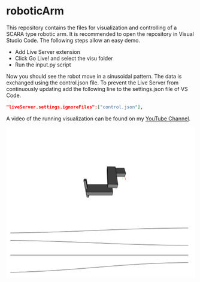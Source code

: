 # roboticArm

This repository contains the files for visualization and controlling of a SCARA type robotic arm. 
It is recommended to open the repository in Visual Studio Code. The following steps allow an easy demo. 

- Add Live Server extension
- Click Go Live! and select the visu folder
- Run the input.py script

Now you should see the robot move in a sinusoidal pattern. The data is exchanged using the control.json file. 
To prevent the Live Server from continuously updating add the following line to the settings.json file of VS Code.
```json
"liveServer.settings.ignoreFiles":["control.json"],
```
A video of the running visualization can be found on my [YouTube Channel](https://youtu.be/ovK-GWrEEoU).

![Picture of web visu](media/first_visu.png)
